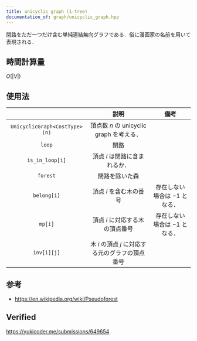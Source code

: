 ```yaml
---
title: unicyclic graph (1-tree)
documentation_of: graph/unicyclic_graph.hpp
---
```


閉路をただ一つだけ含む単純連結無向グラフである．俗に漫画家の名前を用いて表現される．


## 時間計算量

$O(\lvert V \rvert)$


## 使用法

||説明|備考|
|:--:|:--:|:--:|
|`UnicyclicGraph<CostType>(n)`|頂点数 $n$ の unicyclic graph を考える．||
|`loop`|閉路||
|`is_in_loop[i]`|頂点 $i$ は閉路に含まれるか．||
|`forest`|閉路を除いた森||
|`belong[i]`|頂点 $i$ を含む木の番号|存在しない場合は $-1$ となる．|
|`mp[i]`|頂点 $i$ に対応する木の頂点番号|存在しない場合は $-1$ となる．|
|`inv[i][j]`|木 $i$ の頂点 $j$ に対応する元のグラフの頂点番号||


## 参考

- https://en.wikipedia.org/wiki/Pseudoforest


## Verified

https://yukicoder.me/submissions/649654
